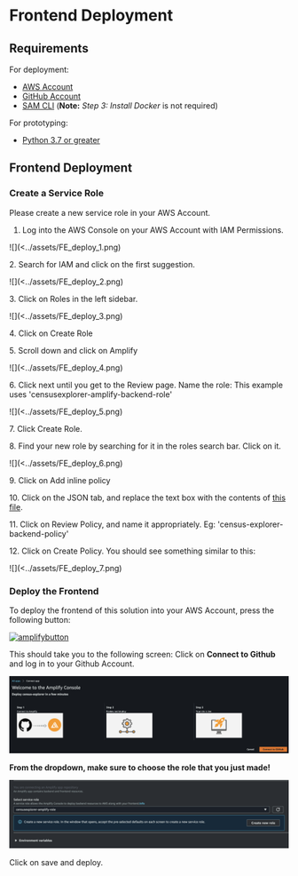 # Frontend Deployment

## Requirements

For deployment:

- [AWS Account](https://aws.amazon.com/account/)
- [GitHub Account](https://github.com)
- [SAM CLI](https://docs.aws.amazon.com/serverless-application-model/latest/developerguide/serverless-sam-cli-install.html) (**Note:** _Step 3: Install Docker_ is not required)

For prototyping:

- [Python 3.7 or greater](https://realpython.com/installing-python/)

## Frontend Deployment

### Create a Service Role

Please create a new service role in your AWS Account.

1. Log into the AWS Console on your AWS Account with IAM Permissions.

![](<../assets/FE_deploy_1.png)

2\. Search for IAM and click on the first suggestion.&#x20;

![](<../assets/FE_deploy_2.png)

3\. Click on Roles in the left sidebar.

![](<../assets/FE_deploy_3.png)

4\. Click on Create Role

5\. Scroll down and click on Amplify

![](<../assets/FE_deploy_4.png)

6\. Click next until you get to the Review page. Name the role: This example uses 'censusexplorer-amplify-backend-role'

![](<../assets/FE_deploy_5.png)

7\. Click Create Role.

8\. Find your new role by searching for it in the roles search bar. Click on it.

![](<../assets/FE_deploy_6.png)

9\. Click on Add inline policy

10\. Click on the JSON tab, and replace the text box with the contents of [this file](https://github.com/UBC-CIC/census-explorer/blob/master/docs/servicePolicy.json).

11\. Click on Review Policy, and name it appropriately. Eg: 'census-explorer-backend-policy'

12\. Click on Create Policy. You should see something similar to this:

![](<../assets/FE_deploy_7.png)

### Deploy the Frontend

To deploy the frontend of this solution into your AWS Account, press the following button:

[![amplifybutton](https://camo.githubusercontent.com/2e4b3df55d355659b3d677e3abf7808b43b055d6131a01c8def0f1316d2da8f5/68747470733a2f2f6f6e65636c69636b2e616d706c6966796170702e636f6d2f627574746f6e2e737667)](https://console.aws.amazon.com/amplify/home#/deploy?repo=https://github.com/UBC-CIC/census-explorer)

This should take you to the following screen: Click on **Connect to Github** and log in to your Github Account.

![](../assets/FE_deploy_8.png)

**From the dropdown, make sure to choose the role that you just made!**

![](../assets/FE_deploy_9.png)

Click on save and deploy.
